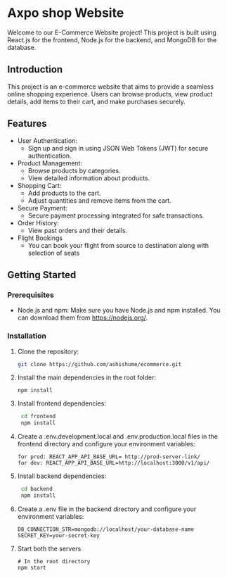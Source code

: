 # Axpo shop Website

Welcome to our E-Commerce Website project! This project is built using React.js for the frontend, Node.js for the backend, and MongoDB for the database.

## Introduction

This project is an e-commerce website that aims to provide a seamless online shopping experience. Users can browse products, view product details, add items to their cart, and make purchases securely.

## Features

- User Authentication:
  - Sign up and sign in using JSON Web Tokens (JWT) for secure authentication.
- Product Management:
  - Browse products by categories.
  - View detailed information about products.
- Shopping Cart:
  - Add products to the cart.
  - Adjust quantities and remove items from the cart.
- Secure Payment:
  - Secure payment processing integrated for safe transactions.
- Order History:
  - View past orders and their details.
- Flight Bookings
  - You can book your flight from source to destination along with selection of seats

## Getting Started

### Prerequisites

- Node.js and npm: Make sure you have Node.js and npm installed. You can download them from https://nodejs.org/.

### Installation

1. Clone the repository:

   ```sh
   git clone https://github.com/ashishume/ecommerce.git
   ```
2. Install the main dependencies in the root folder:
  
    ```
    npm install
    ```
2. Install frontend dependencies:

   ```sh
    cd frontend
    npm install
   ```

3. Create a .env.development.local and .env.production.local files in the frontend directory and configure your environment variables:

   ```
   for prod: REACT_APP_API_BASE_URL= http://prod-server-link/
   for dev: REACT_APP_API_BASE_URL=http://localhost:3000/v1/api/
   ```

4. Install backend dependencies:

   ```sh
    cd backend
    npm install
   ```

5. Create a .env file in the backend directory and configure your environment variables:

   ```
   DB_CONNECTION_STR=mongodb://localhost/your-database-name
   SECRET_KEY=your-secret-key
   ```

6. Start both the servers 

   ```
   # In the root directory
   npm start
   ```
